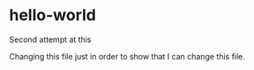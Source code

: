 # hello-world
Second attempt at this

Changing this file just in order to show that I can change this file.
